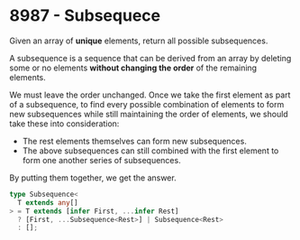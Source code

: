 # 8987 - Subsequece

Given an array of **unique** elements, return all possible subsequences.

A subsequence is a sequence that can be derived from an array by deleting some or no elements **without changing the order** of the remaining elements.

We must leave the order unchanged. Once we take the first element as part of a subsequence, to find every possible combination of elements to form new subsequences while still maintaining the order of elements, we should take these into consideration:

- The rest elements themselves can form new subsequences.
- The above subsequences can still combined with the first element to form one another series of subsequences.

By putting them together, we get the answer.

```typescript
type Subsequence<
  T extends any[]
> = T extends [infer First, ...infer Rest]
  ? [First, ...Subsequence<Rest>] | Subsequence<Rest>
  : [];
```
